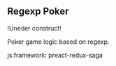Regexp Poker
------------

!Uneder construct!

Poker game logic based on regexp.

js.framework: preact-redux-saga

